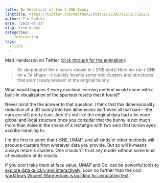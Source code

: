 ```yaml
---
title: Be Skeptical of the t-SNE Bunny
linktitle: https://twitter.com/matthen2/status/1539376167257526272
author: Tim Radtke
date: '2022-07-11'
slug: tsne-bunny
categories:
  - forecasting
tags:
  - link
---
```


Matt Henderson on Twitter ([click through for the animation](https://twitter.com/matthen2/status/1539376167257526272)):

> Be skeptical of the clusters shown in t-SNE plots! Here we run t-SNE on a 3d shape - it quickly invents some odd clusters and structures that aren't really present in the original bunny.

What would happen if every machine learning method would come with a built-in visualization of the spurious results that it found?

Never mind the the answer to that question. I think that this dimensionality reduction of a 3D bunny into two dimensions isn't even all that bad---the ears are still pretty cute. And it's not like the original data had a lot more global and local structure once you consider that the bunny is not much more than noise in the shape of a rectangle with two ears that human eyes ascribe meaning to.

I'm the first to admit that t-SNE, UMAP, and all kinds of other methods will produce clusters from whatever data you provide. But so will k-means always return `k` clusters. One shouldn't trust any model without some kind of evaluation of its results.

If you don't take them at face value, UMAP and Co. can be powerful tools [to explore data quickly and interactively](https://minimizeregret.com/post/2020/06/14/embedding-many-time-series-via-recurrence-plots/). Look no further than the cool [workflows Vincent Warmerdam is building for annotating text](https://www.youtube.com/watch?v=gDk7_f3ovIk).